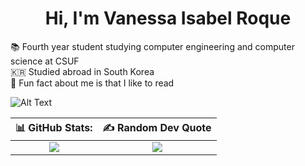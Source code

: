 <h1 align="center">Hi, I'm Vanessa Isabel Roque</h1>


📚 Fourth year student studying computer engineering and computer science at CSUF<br>🇰🇷 Studied abroad in South Korea<br>🦕 Fun fact about me is that I like to read
 
![Alt Text](https://cdn.dribbble.com/users/859807/screenshots/6284055/benny_typing_1.gif)

| <center>📊 GitHub Stats:</center> | <center>✍️ Random Dev Quote</center> |
| :---: | :---: |
| ![](https://github-readme-stats.vercel.app/api/top-langs/?username=vroque19&theme=buefy&hide_border=false&include_all_commits=false&count_private=false&layout=compact) | ![](https://quotes-github-readme.vercel.app/api?type=vertical&theme=tokyonight) |

